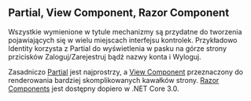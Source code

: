 ﻿## Partial, View Component, Razor Component

Wszystkie wymienione w tytule mechanizmy są przydatne do tworzenia pojawiających się w wielu miejscach interfejsu kontrolek. Przykładowo Identity korzysta z Partial do wyświetlenia w pasku na górze strony przicisków Zaloguj/Zarejestruj bądź nazwy konta i Wyloguj.

Zasadniczo [Partial](https://docs.microsoft.com/en-us/aspnet/core/mvc/views/partial) jest najprostrzy, a [View Component](https://docs.microsoft.com/en-us/aspnet/core/mvc/views/view-components) przeznaczony do renderowania bardziej skomplikowanych kawałków strony. [Razor Components](https://docs.microsoft.com/en-us/aspnet/core/blazor/components) jest dostępny dopiero w .NET Core 3.0.
